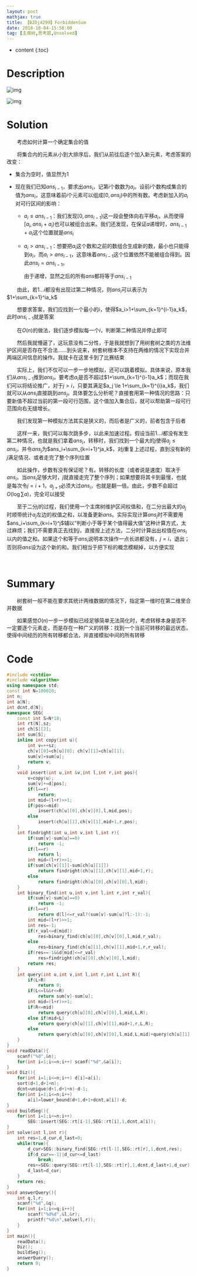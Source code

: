 ```yaml
---
layout: post
mathjax: true
title: 【BZOj4299】ForbiddenSum
date: 2018-10-04-15:58:00
tag: [主席树,思考题,Unsolved]
---
```


* content
{:toc}
# Description

![img](http://xsy.gdgzez.com.cn/JudgeOnline/upload/attachment/image/20150405/20150405135244_95164.jpg)

![img](http://xsy.gdgzez.com.cn/JudgeOnline/upload/attachment/image/20150405/20150405135326_88408.jpg)



# Solution

　　考虑如何计算一个确定集合的值

　　将集合内的元素从小到大排序后，我们从前往后逐个加入新元素，考虑答案的改变：

* 集合为空时，值显然为1

* 现在我们已知$ans_{i-1}$，要求出$ans_i$，记第$i$个数数为$a_{i}$。设前$i$个数构成集合的值为$ans_i$，这意味着前$i$个元素可以组成$[0,ans_i)$中的所有数。考虑新加入的$a_i$对可行区间的影响：

	* $a_i \le ans_{i-1}$：我们发现$[0,ans_{i-1})$这一段会整体向右平移$a_i$，从而使得$[a_i,ans_i+a_i)$也可以被组合出来。我们还发现，在保证$a$递增时，$ans_{i-1}+a_i$这个位置就是$ans_{i}$

	* $a_i>ans_{i-1}$：想要把$a_i$这个数和之前的数组合生成新的数，最小也只能得到$a_i$，而$a_i>ans_{i-1}$，这意味着$ans_{i-1}$这个位置依然不能被组合得到。因此$ans_{i}=ans_{i-1}$。

		由于递增，显然之后的所有$ans$都将等于$ans_{i-1}$

　　由此，若$1...i$都没有出现过第二种情况，则$ans_i$可以表示为$1+\sum_{k=1}^ia_k$

　　想要求答案，我们应找到一个最小的$i$，使得$a_i>1+\sum_{k=1}^{i-1}a_k$，此时$ans_{i-1}$就是答案

　　在$O(n)$的做法，我们逐步模拟每一个$i$，判断第二种情况并停止即可

　　然后我就懵逼了，这玩意没有二分性，于是我就想到了用树套树之类的方法维护区间是否存在不合法......到头说来，树套树根本不支持在两维的情况下实现合并两端区间信息的操作。我就卡在这里卡到了比赛结束

　　实际上，我们不仅可以一步一步地模拟，还可以跳着模拟。具体来说，原本我们从$ans_{i-1}$推到$ans_i$，要考虑$a_i$是否不超过$1+\sum_{k=1}^{i-1}a_k$；而现在我们可以将结论推广，对于$j>i$，只要其满足$a_j \le 1+\sum_{k=1}^{i}a_k$，我们就可以从$ans_i$直接跳到$ans_j$。具体要怎么分析呢？直接套用第一种情况的思路：只要新值不超过当前的第一段可行范围，这个值加入集合后，就可以帮助第一段可行范围向右无缝增长。

　　我们发现第一种模拟方法其实是狭义的，而后者是广义的，前者包含于后者

　　这样一来，我们可以每次跳多步，以此来加速过程。假设当前$1...i$都没有发生第二种情况，也就是我们拿着$ans_i$，转移时，我们找到一个最大的$j$使得$a_j\le ans_i$，并令$ans_j$为$ans_i+\sum_{k=i+1}^ja_k$，对$j$重复上述过程，直到没有新的$j$满足情况、或者走完了整个序列位置

　　如此操作，步数有没有保证呢？有。转移的长度（或者说是速度）取决于$ans_i$，当$ans_i$足够大时，$j$就直接走完了整个序列；如果想要将其卡到最慢，也就是每次令$j=i+1$，$a_{j+1}$必须大过$ans_i$，也就是翻一倍。由此，步数不会超过$O(\log \sum a)$，完全可以接受

　　至于二分$j$的过程，我们使用一个主席树维护区间权值和，在二分出最大的$a_j$时顺带统计$a_j$左边的权值之和，以准备更新$ans$。实际实现计算$ans_j$时不需要用$ans_i+\sum_{k=i+1}^j$辅以“判断小于等于某个值得最大值”这种计算方式，太过麻烦；我们不需要真正去找到$j$，直接按上述方法，二分时计算出出权值在$ans_i$以内的值之和。如果这个和等于$ans_i$说明本次操作一点长进都没有，$j=i$，退出；否则将$ans$设为这个新的和。我们相当于把下标的概念模糊掉，以方便实现

　　

# Summary

　　树套树一般不能在要求其统计两维数据的情况下，指定第一维时在第二维里合并数据

　　如果感觉$O(n)$一步一步模拟已经足够简单无法简化时，考虑转移本身是否不一定要逐个元素走，而是存在一种广义的转移：找到一个当前可转移的最远状态，使得中间经历的所有转移都合法，并直接模拟中间的所有转移



# Code

```c++
#include <cstdio>
#include <algorithm>
using namespace std;
const int N=100010;
int n;
int a[N];
int dcnt,d[N];
namespace SEG{
	const int S=N*18;
	int rt[N],sz;
	int ch[S][2];
	int sum[S];
	inline int copy(int u){
		int v=++sz;
		ch[v][0]=ch[u][0]; ch[v][1]=ch[u][1];
		sum[v]=sum[u];
		return v;
	}
	void insert(int u,int &v,int l,int r,int pos){
		v=copy(u);
		sum[v]+=d[pos];
		if(l==r)
			return;
		int mid=(l+r)>>1;
		if(pos<=mid)
			insert(ch[u][0],ch[v][0],l,mid,pos);
		else 
			insert(ch[u][1],ch[v][1],mid+1,r,pos);
	}
	int findright(int u,int v,int l,int r){
		if(sum[v]-sum[u]==0)
			return -1;
		if(l==r)
			return l;
		int mid=(l+r)>>1;
		if(sum[ch[v][1]]-sum[ch[u][1]])
			return findright(ch[u][1],ch[v][1],mid+1,r);
		else
			return findright(ch[u][0],ch[v][0],l,mid);
	}
	int binary_find(int u,int v,int l,int r,int r_val){ 
		if(sum[v]-sum[u]==0)
			return -1;
		if(l==r)
			return d[l]<=r_val?(sum[v]-sum[u]?l:-1):-1;
		int mid=(l+r)>>1;
		int res=-1;
		if(r_val<=d[mid])
			res=binary_find(ch[u][0],ch[v][0],l,mid,r_val);
		else
			res=binary_find(ch[u][1],ch[v][1],mid+1,r,r_val);
		if(res==-1&&d[mid]<=r_val)
			res=findright(ch[u][0],ch[v][0],l,mid);
		return res;
	}
	int query(int u,int v,int l,int r,int L,int R){
		if(L>R)
			return 0;
		if(L<=l&&r<=R)
			return sum[v]-sum[u];
		int mid=(l+r)>>1;
		if(R<=mid)
			return query(ch[u][0],ch[v][0],l,mid,L,R);
		else if(mid<L)
			return query(ch[u][1],ch[v][1],mid+1,r,L,R);
		else
			return query(ch[u][0],ch[v][0],l,mid,L,mid)+query(ch[u][1],ch[v][1],mid+1,r,mid+1,R);
	}
}
void readData(){
	scanf("%d",&n);
	for(int i=1;i<=n;i++) scanf("%d",&a[i]);
}
void Diz(){
	for(int i=1;i<=n;i++) d[i]=a[i];
	sort(d+1,d+1+n);
	dcnt=unique(d+1,d+1+n)-d-1;
	for(int i=1;i<=n;i++)
		a[i]=lower_bound(d+1,d+1+dcnt,a[i])-d;
}
void buildSeg(){
	for(int i=1;i<=n;i++) 
		SEG::insert(SEG::rt[i-1],SEG::rt[i],1,dcnt,a[i]);
}
int solve(int l,int r){
	int res=1,d_cur,d_last=0;
	while(true){
		d_cur=SEG::binary_find(SEG::rt[l-1],SEG::rt[r],1,dcnt,res);
		if(d_cur==-1||d_cur<=d_last)
			break;
		res+=SEG::query(SEG::rt[l-1],SEG::rt[r],1,dcnt,d_last+1,d_cur);
		d_last=d_cur;
	}
	return res;
}
void answerQuery(){
	int q,l,r;
	scanf("%d",&q);
	for(int i=1;i<=q;i++){
		scanf("%d%d",&l,&r);
		printf("%d\n",solve(l,r));
	}
}
int main(){
	readData();
	Diz();
	buildSeg();
	answerQuery();
	return 0;
}
```

